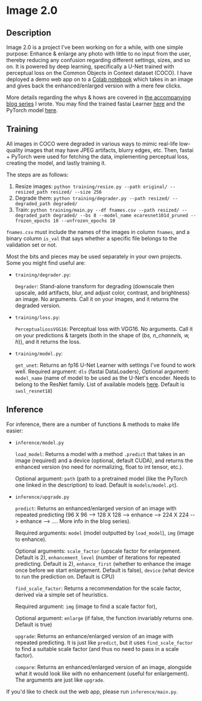 # Image 2.0

## Description

Image 2.0 is a project I've been working on for a while, with one simple purpose: Enhance & enlarge any photo with little to no input from the user, thereby reducing any confusion regarding different settings, sizes, and so on. It is powered by deep learning, specifically a U-Net trained with perceptual loss on the Common Objects in Context dataset (COCO). I have deployed a demo web app on to a [Colab notebook](https://colab.research.google.com/drive/1rRbQcBL7AUy74Rr4_CtXhikoAQ2xriaF) which takes in an image and gives back the enhanced/enlarged version with a mere few clicks.

More details regarding the whys & hows are covered in [the accompanying blog series](https://medium.datadriveninvestor.com/enhancing-photos-with-deep-learning-part-1-an-overview-80f2dcb96849) I wrote. You may find the trained fastai Learner [here](https://drive.google.com/file/d/1mZsspP11fWd2VYhRJn0JlHtro7S0Jvx3/view?usp=sharing) and the PyTorch model [here](https://drive.google.com/file/d/1SVxl-UjFZXDoZu2h0yZadkErOruEfiwl/view?usp=sharing).


## Training

All images in COCO were degraded in various ways to mimic real-life low-quality images that may have JPEG artifacts, blurry edges, etc. Then, fastai + PyTorch were used for fetching the data, implementing perceptual loss, creating the model, and lastly training it.

The steps are as follows:

1. Resize images: `python training/resize.py --path original/ --resized_path resized/ --size 256`
2. Degrade them: `python training/degrader.py --path resized/ --degraded_path degraded/`
3. Train: `python training/main.py --df fnames.csv --path resized/ --degraded_path degraded/ --bs 8 --model_name ecaresnet101d_pruned --frozen_epochs 10 --unfrozen_epochs 10`

`fnames.csv` must include the names of the images in column `fnames`, and a binary column `is_val` that says whether a specific file belongs to the validation set or not.


Most the bits and pieces may be used separately in your own projects. Some you might find useful are:

* `training/degrader.py`:

  `Degrader`: Stand-alone transform for degrading (downscale then upscale, add artifacts, blur, and adjust color, contrast, and brightness) an image. No arguments. Call it on your images, and it returns the degraded version.
  
* `training/loss.py`:

  `PerceptualLossVGG16`: Perceptual loss with VGG16. No arguments. Call it on your predictions & targets (both in the shape of (*bs, n_channels, w, h*)), and it returns the loss.
  
* `training/model.py`:

  `get_unet`: Returns an fp16 U-Net Learner with settings I've found to work well. Required argument: `dls` (fastai DataLoaders), Optional argument: `model_name` (name of model to be used as the U-Net's encoder. Needs to belong to the ResNet family. List of available models [here](https://github.com/rwightman/pytorch-image-models). Default is `swsl_resnet18`)
  

## Inference

For inference, there are a number of functions & methods to make life easier:

* `inference/model.py`

  `load_model`: Returns a model with a method `.predict` that takes in an image (required) and a device (optional, default CUDA), and returns the enhanced version (no need for normalizing, float to int tensor, etc.). 
  
  Optional argument: `path` (path to a pretrained model (like the PyTorch one linked in the description) to load. Default is `models/model.pt`).

* `inference/upgrade.py`

  `predict`: Returns an enhanced/enlarged version of an image with repeated predicting (96 X 96 --> 128 X 128 --> enhance --> 224 X 224 --> enhance --> .... More info in the blog series). 
  
  Required arguments: `model` (model outputted by `load_model`), `img` (image to enhance). 
  
  Optional arguments: `scale_factor` (upscale factor for enlargement. Default is 2), `enhancement_level` (number of iterations for repeated predicting. Default is 2), `enhance_first` (whether to enhance the image once before we start enlargement. Default is false), `device` (what device to run the prediction on. Default is CPU)

  `find_scale_factor`: Returns a recommendation for the scale factor, derived via a simple set of heuristics. 
  
  Required argument: `img` (image to find a scale factor for), 
  
  Optional argument: `enlarge` (if false, the function invariably returns one. Default is true)

  `upgrade`: Returns an enhance/enlarged version of an image with repeated predicting. It is just like `predict`, but it uses `find_scale_factor` to find a suitable scale factor (and thus no need to pass in a scale factor).

  `compare`: Returns an enhanced/enlarged version of an image, alongside what it would look like with no enhancement (useful for enlargement). The arguments are just like `upgrade`.


If you'd like to check out the web app, please run `inference/main.py`.
